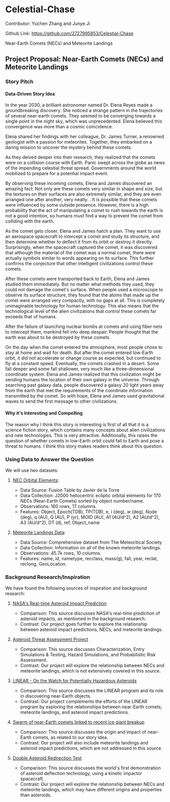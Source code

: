 # Celestial-Chase

Contributor: Yuchen Zhang and Junye Ji

Github Link: <https://github.com/2727995853/Celestial-Chase>

Near-Earth Comets (NECs) and Meteorite Landings

## Project Proposal: Near-Earth Comets (NECs) and Meteorite Landings

### Story Pitch

#### Data-Driven Story Idea

In the year 2030, a brilliant astronomer named Dr. Elena Reyes made a groundbreaking discovery. She noticed a strange pattern in the trajectories of several near-earth comets. They seemed to be converging towards a single point in the night sky, which was unprecedented. Elena believed this convergence was more than a cosmic coincidence.

Elena shared her findings with her colleague, Dr. James Turner, a renowned geologist with a passion for meteorites. Together, they embarked on a daring mission to uncover the mystery behind these comets.

As they delved deeper into their research, they realized that the comets were on a collision course with Earth. Panic swept across the globe as news of the impending celestial threat spread. Governments around the world mobilized to prepare for a potential impact event.

By observing these incoming comets, Elena and James discovered an amazing fact: Not only are these comets very similar in shape and size, but the textures on their surfaces are also extremely similar, and they are even arranged one after another, very neatly. . It is possible that these comets were influenced by some outside presence. However, there is a high probability that the act of manipulating a comet to rush towards the earth is not a good intention, so humans must find a way to prevent the comet from colliding with the earth.

As the comet gets closer, Elena and James hatch a plan. They want to use an aerospace spacecraft to intercept a comet and study its structure, and then determine whether to deflect it from its orbit or destroy it directly. Surprisingly, when the spacecraft captured the comet, it was discovered that although the material of the comet was a normal comet, there were actually symbols similar to words appearing on its surface. This further confirms the conjecture that other intelligent civilizations control these comets.

After these comets were transported back to Earth, Elena and James studied them immediately. But no matter what methods they used, they could not damage the comet's surface. When people used a microscope to observe its surface structure, they found that the atoms that made up the comet were arranged very compactly, with no gaps at all. This is completely unimaginable technology for human technology. This also means that the technological level of the alien civilizations that control these comets far exceeds that of humans.

After the failure of launching nuclear bombs at comets and using fiber nets to intercept them, mankind fell into deep despair. People thought that the earth was about to be destroyed by these comets.

On the day when the comet entered the atmosphere, most people chose to stay at home and wait for death. But after the comet entered low-Earth orbit, it did not accelerate or change course as expected, but continued to fly at a constant speed. Eventually, the comets crashed in a desert. Some fall deeper and some fall shallower, very much like a three-dimensional coordinate system. Elena and James realized that this civilization might be sending humans the location of their own galaxy in the universe. Through searching past galaxy data, people discovered a galaxy 20 light years away from the earth that met the requirements of the coordinate information transmitted by the comet. So with hope, Elena and James used gravitational waves to send the first message to other civilizations.

#### Why it's Interesting and Compelling

The reason why I think this story is interesting is first of all that it is a science fiction story, which contains many concepts about alien civilizations and new technologies. This is very attractive. Additionally, this raises the question of whether comets in low-Earth orbit could fall to Earth and pose a threat to humans. I think this story makes readers think about this question.

### Using Data to Answer the Question

We will use two datasets:

1. [NEC Orbital Elements](https://data.nasa.gov/Space-Science/Near-Earth-Comets-Orbital-Elements/b67r-rgxc):
   - Data Source: Fusion Table by Javier de la Torre
   - Data Collection: J2000 heliocentric ecliptic orbital elements
   for 170 NECs (Near-Earth Comets) sorted by object number/name.
   - Observations: 160 rows, 17 columns.
   - Features: Object, Epoch(TDB), TP(TDB), e, i (deg), w (deg), Node (deg), q (AU), Q (AU), P (yr), MOID (AU), A1 (AU/d^2), A2 (AU/d^2), A3 (AU/d^2), DT (d), ref, Object_name

2. [Meteorite Landings Data](https://data.nasa.gov/Space-Science/Meteorite-Landings/gh4g-9sfh):
   - Data Source: Comprehensive dataset from The Meteoritical Society
   - Data Collection: Information on all of the known meteorite landings.
   - Observations: 45.7k rows, 10 columns.
   - Features: name, id, nametype, recclass, mass(g), fall, year, reclat, reclong, GeoLocation.

### Background Research/Inspiration

We have found the following sources of inspiration and background research:

1. [NASA's Real-time Asteroid Impact Prediction](https://www.nasa.gov/solar-system/nasa-system-predicts-impact-of-small-asteroid/www.nasa.gov)
   - Comparison: This source discusses NASA's real-time prediction of asteroid impacts, as mentioned in the background research.
   - Contrast: Our project goes further to explore the relationship between asteroid impact predictions, NECs, and meteorite landings.

2. [Asteroid Threat Assessment Project](https://ntrs.nasa.gov/api/citations/20180000809/downloads/20180000809.pdf)
   - Comparison: This source discusses Characterization, Entry Simulations & Testing, Hazard Simulations, and Probabilistic Risk Assessment.
   - Contrast: Our project will explore the relationship between NECs and meteorite landings, which is not extensively covered in this source.

3. [LINEAR - On the Watch for Potentially Hazardous Asteroids](https://www.ll.mit.edu/impact/watch-potentially-hazardous-asteroids)
   - Comparison: This source discusses the LINEAR program and its role in discovering near-Earth objects.
   - Contrast: Our project complements the efforts of the LINEAR program by exploring the relationships between near-Earth comets, meteorite landings, and asteroid impact predictions.

4. [Swarm of near-Earth comets linked to recent ice giant breakup](https://www.astronomy.com/science/swarm-of-near-earth-comets-linked-to-recent-ice-giant-breakup/)
   - Comparison: This source discusses the origin and impact of near-Earth comets, as related to our story idea.
   - Contrast: Our project will also include meteorite landings and asteroid impact predictions, which are not addressed in this source.

5. [Double Asteroid Redirection Test](https://www.nasa.gov/planetary-defense-dart/)
   - Comparison: This source discusses the world's first demonstration of asteroid deflection technology, using a kinetic impactor spacecraft.
   - Contrast: Our project will explore the relationship between NECs and meteorite landings, which may have different origins and properties than asteroids.
